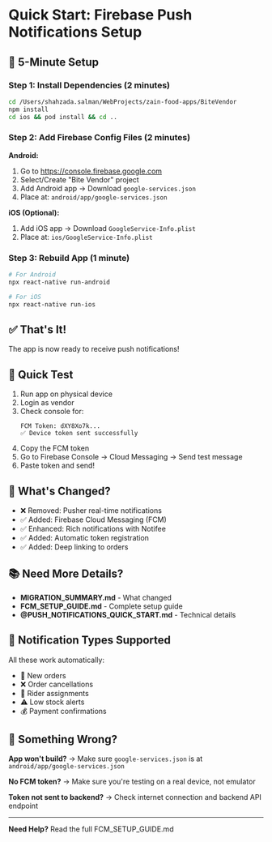 # Quick Start: Firebase Push Notifications Setup

## 🚀 5-Minute Setup

### Step 1: Install Dependencies (2 minutes)

```bash
cd /Users/shahzada.salman/WebProjects/zain-food-apps/BiteVendor
npm install
cd ios && pod install && cd ..
```

### Step 2: Add Firebase Config Files (2 minutes)

**Android:**

1. Go to https://console.firebase.google.com
2. Select/Create "Bite Vendor" project
3. Add Android app → Download `google-services.json`
4. Place at: `android/app/google-services.json`

**iOS (Optional):**

1. Add iOS app → Download `GoogleService-Info.plist`
2. Place at: `ios/GoogleService-Info.plist`

### Step 3: Rebuild App (1 minute)

```bash
# For Android
npx react-native run-android

# For iOS
npx react-native run-ios
```

## ✅ That's It!

The app is now ready to receive push notifications!

## 🧪 Quick Test

1. Run app on physical device
2. Login as vendor
3. Check console for:
   ```
   FCM Token: dXY8Xo7k...
   ✅ Device token sent successfully
   ```
4. Copy the FCM token
5. Go to Firebase Console → Cloud Messaging → Send test message
6. Paste token and send!

## 📱 What's Changed?

- ❌ Removed: Pusher real-time notifications
- ✅ Added: Firebase Cloud Messaging (FCM)
- ✅ Enhanced: Rich notifications with Notifee
- ✅ Added: Automatic token registration
- ✅ Added: Deep linking to orders

## 📚 Need More Details?

- **MIGRATION_SUMMARY.md** - What changed
- **FCM_SETUP_GUIDE.md** - Complete setup guide
- **@PUSH_NOTIFICATIONS_QUICK_START.md** - Technical details

## 🎯 Notification Types Supported

All these work automatically:

- 🛒 New orders
- ❌ Order cancellations
- 🚴 Rider assignments
- ⚠️ Low stock alerts
- 💰 Payment confirmations

## 🐛 Something Wrong?

**App won't build?**
→ Make sure `google-services.json` is at `android/app/google-services.json`

**No FCM token?**
→ Make sure you're testing on a real device, not emulator

**Token not sent to backend?**
→ Check internet connection and backend API endpoint

---

**Need Help?** Read the full FCM_SETUP_GUIDE.md
